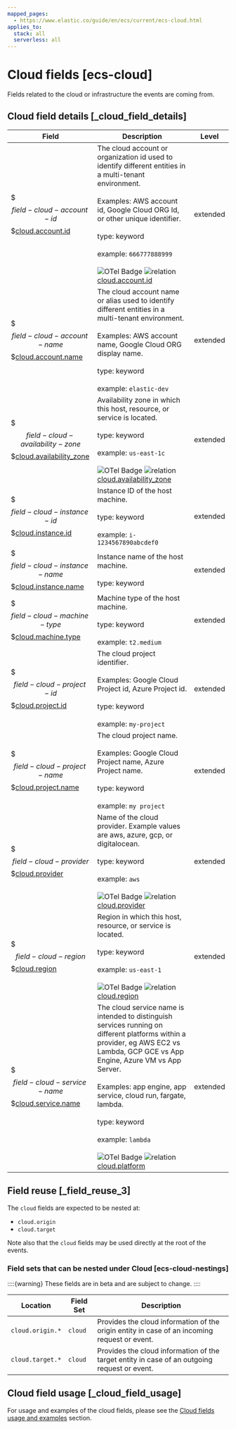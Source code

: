 ```yaml
---
mapped_pages:
  - https://www.elastic.co/guide/en/ecs/current/ecs-cloud.html
applies_to:
  stack: all
  serverless: all
---
```


# Cloud fields [ecs-cloud]

Fields related to the cloud or infrastructure the events are coming from.


## Cloud field details [_cloud_field_details]

| Field | Description | Level |
| --- | --- | --- |
| $$$field-cloud-account-id$$$[cloud.account.id](#field-cloud-account-id) | The cloud account or organization id used to identify different entities in a multi-tenant environment.<br><br>Examples: AWS account id, Google Cloud ORG Id, or other unique identifier.<br><br>type: keyword<br><br>example: `666777888999`<br><br>![OTel Badge](https://img.shields.io/badge/OpenTelemetry-4a5ca6?style=flat&logo=opentelemetry "") ![relation](https://img.shields.io/badge/match-93c93e?style=flat "match") [cloud.account.id](https://opentelemetry.io/docs/specs/semconv/attributes-registry/cloud/#cloud-account-id)<br> | extended |
| $$$field-cloud-account-name$$$[cloud.account.name](#field-cloud-account-name) | The cloud account name or alias used to identify different entities in a multi-tenant environment.<br><br>Examples: AWS account name, Google Cloud ORG display name.<br><br>type: keyword<br><br>example: `elastic-dev`<br> | extended |
| $$$field-cloud-availability-zone$$$[cloud.availability_zone](#field-cloud-availability-zone) | Availability zone in which this host, resource, or service is located.<br><br>type: keyword<br><br>example: `us-east-1c`<br><br>![OTel Badge](https://img.shields.io/badge/OpenTelemetry-4a5ca6?style=flat&logo=opentelemetry "") ![relation](https://img.shields.io/badge/match-93c93e?style=flat "match") [cloud.availability_zone](https://opentelemetry.io/docs/specs/semconv/attributes-registry/cloud/#cloud-availability-zone)<br> | extended |
| $$$field-cloud-instance-id$$$[cloud.instance.id](#field-cloud-instance-id) | Instance ID of the host machine.<br><br>type: keyword<br><br>example: `i-1234567890abcdef0`<br> | extended |
| $$$field-cloud-instance-name$$$[cloud.instance.name](#field-cloud-instance-name) | Instance name of the host machine.<br><br>type: keyword<br> | extended |
| $$$field-cloud-machine-type$$$[cloud.machine.type](#field-cloud-machine-type) | Machine type of the host machine.<br><br>type: keyword<br><br>example: `t2.medium`<br> | extended |
| $$$field-cloud-project-id$$$[cloud.project.id](#field-cloud-project-id) | The cloud project identifier.<br><br>Examples: Google Cloud Project id, Azure Project id.<br><br>type: keyword<br><br>example: `my-project`<br> | extended |
| $$$field-cloud-project-name$$$[cloud.project.name](#field-cloud-project-name) | The cloud project name.<br><br>Examples: Google Cloud Project name, Azure Project name.<br><br>type: keyword<br><br>example: `my project`<br> | extended |
| $$$field-cloud-provider$$$[cloud.provider](#field-cloud-provider) | Name of the cloud provider. Example values are aws, azure, gcp, or digitalocean.<br><br>type: keyword<br><br>example: `aws`<br><br>![OTel Badge](https://img.shields.io/badge/OpenTelemetry-4a5ca6?style=flat&logo=opentelemetry "") ![relation](https://img.shields.io/badge/match-93c93e?style=flat "match") [cloud.provider](https://opentelemetry.io/docs/specs/semconv/attributes-registry/cloud/#cloud-provider)<br> | extended |
| $$$field-cloud-region$$$[cloud.region](#field-cloud-region) | Region in which this host, resource, or service is located.<br><br>type: keyword<br><br>example: `us-east-1`<br><br>![OTel Badge](https://img.shields.io/badge/OpenTelemetry-4a5ca6?style=flat&logo=opentelemetry "") ![relation](https://img.shields.io/badge/match-93c93e?style=flat "match") [cloud.region](https://opentelemetry.io/docs/specs/semconv/attributes-registry/cloud/#cloud-region)<br> | extended |
| $$$field-cloud-service-name$$$[cloud.service.name](#field-cloud-service-name) | The cloud service name is intended to distinguish services running on different platforms within a provider, eg AWS EC2 vs Lambda, GCP GCE vs App Engine, Azure VM vs App Server.<br><br>Examples: app engine, app service, cloud run, fargate, lambda.<br><br>type: keyword<br><br>example: `lambda`<br><br>![OTel Badge](https://img.shields.io/badge/OpenTelemetry-4a5ca6?style=flat&logo=opentelemetry "") ![relation](https://img.shields.io/badge/equivalent-1ba9f5?style=flat "equivalent") [cloud.platform](https://opentelemetry.io/docs/specs/semconv/attributes-registry/cloud/#cloud-platform)<br> | extended |


## Field reuse [_field_reuse_3]

The `cloud` fields are expected to be nested at:

* `cloud.origin`
* `cloud.target`

Note also that the `cloud` fields may be used directly at the root of the events.


### Field sets that can be nested under Cloud [ecs-cloud-nestings]

::::{warning}
These fields are in beta and are subject to change.
::::

| Location | Field Set | Description |
| --- | --- | --- |
| `cloud.origin.*` | `cloud` | Provides the cloud information of the origin entity in case of an incoming request or event. |
| `cloud.target.*` | `cloud` | Provides the cloud information of the target entity in case of an outgoing request or event. |


## Cloud field usage [_cloud_field_usage]

For usage and examples of the cloud fields, please see the [Cloud fields usage and examples](/reference/ecs-cloud-usage.md) section.



